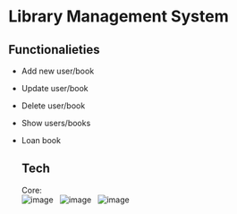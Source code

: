 # Library Management System

## Functionalieties
- Add new user/book
- Update user/book
- Delete user/book
- Show users/books
- Loan book

  ## Tech
  Core: <br>
  ![image](https://img.shields.io/badge/17-Java-orange?style=for-the-badge) &nbsp;
  ![image](https://img.shields.io/badge/apache_maven-C71A36?style=for-the-badge&logo=apachemaven&logoColor=white) &nbsp;
  ![image](https://img.shields.io/badge/Spring_Boot-F2F4F9?style=for-the-badge&logo=spring) &nbsp;
